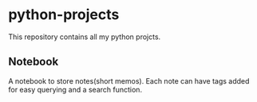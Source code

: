 # python-projects
This repository contains all my python projcts.

## Notebook
A notebook to store notes(short memos). Each note can have tags added for easy querying and a search function. 
